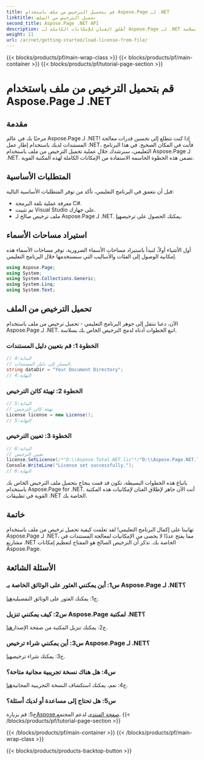 ```yaml
---
title: قم بتحميل الترخيص من ملف باستخدام Aspose.Page لـ .NET
linktitle: تحميل الترخيص من الملف
second_title: Aspose.Page .NET API
description: أطلق العنان للإمكانات الكاملة لـ Aspose.Page لـ .NET من خلال إتقان فن تحميل التراخيص من الملفات. ارفع قدرات معالجة المستندات لديك بسلاسة.
weight: 11
url: /ar/net/getting-started/load-license-from-file/
---
```


{{< blocks/products/pf/main-wrap-class >}}
{{< blocks/products/pf/main-container >}}
{{< blocks/products/pf/tutorial-page-section >}}

# قم بتحميل الترخيص من ملف باستخدام Aspose.Page لـ .NET

## مقدمة

مرحبًا بك في عالم Aspose.Page لـ .NET! إذا كنت تتطلع إلى تحسين قدرات معالجة المستندات لديك باستخدام إطار عمل .NET، فأنت في المكان الصحيح. في هذا البرنامج التعليمي، سنرشدك خلال عملية تحميل الترخيص من ملف باستخدام Aspose.Page لـ .NET. تضمن هذه الخطوة الحاسمة الاستفادة من الإمكانات الكاملة لهذه المكتبة القوية.

## المتطلبات الأساسية

قبل أن نتعمق في البرنامج التعليمي، تأكد من توفر المتطلبات الأساسية التالية:

- معرفة عملية بلغة البرمجة C#.
- تم تثبيت Visual Studio على جهازك.
-  ملف ترخيص صالح لـ Aspose.Page لـ .NET. يمكنك الحصول على ترخيص[هنا](https://purchase.aspose.com/buy).

## استيراد مساحات الأسماء

أول الأشياء أولاً، لنبدأ باستيراد مساحات الأسماء الضرورية. توفر مساحات الأسماء هذه إمكانية الوصول إلى الفئات والأساليب التي سنستخدمها خلال البرنامج التعليمي.

```csharp
using Aspose.Page;
using System;
using System.Collections.Generic;
using System.Linq;
using System.Text;
```

## تحميل الترخيص من الملف

الآن، دعنا ننتقل إلى جوهر البرنامج التعليمي - تحميل ترخيص من ملف باستخدام Aspose.Page لـ .NET. اتبع الخطوات أدناه لدمج الترخيص الخاص بك بسلاسة.

### الخطوة 1: قم بتعيين دليل المستندات

```csharp
// البداية:4
// المسار إلى دليل المستندات.
string dataDir = "Your Document Directory";
// النهاية:4
```

### الخطوة 2: تهيئة كائن الترخيص

```csharp
// البداية:5
// تهيئة كائن الترخيص
License license = new License();
// النهاية:5
```

### الخطوة 3: تعيين الترخيص

```csharp
// البداية:6
// تعيين الترخيص
license.SetLicense(/*"D:\\Aspose.Total.NET.lic"*/"D:\\Aspose.Page.NET.lic");
Console.WriteLine("License set successfully.");
// النهاية:6
```

باتباع هذه الخطوات البسيطة، تكون قد قمت بنجاح بتحميل ملف الترخيص الخاص بك باستخدام Aspose.Page for .NET. أنت الآن جاهز لإطلاق العنان لإمكانيات هذه المكتبة القوية في تطبيقات .NET الخاصة بك.

## خاتمة

تهانينا على إكمال البرنامج التعليمي! لقد تعلمت كيفية تحميل ترخيص من ملف باستخدام Aspose.Page لـ .NET، مما يفتح عددًا لا يحصى من الإمكانيات لمعالجة المستندات في مشاريع .NET الخاصة بك. تذكر أن الترخيص الصالح هو المفتاح لتعظيم إمكانات Aspose.Page.


## الأسئلة الشائعة

### س1: أين يمكنني العثور على الوثائق الخاصة بـ Aspose.Page لـ .NET؟

 ج1: يمكنك العثور على الوثائق التفصيلية[هنا](https://reference.aspose.com/page/net/).

### س2: كيف يمكنني تنزيل Aspose.Page لمكتبة .NET؟

 ج2: يمكنك تنزيل المكتبة من صفحة الإصدار[هنا](https://releases.aspose.com/page/net/).

### س3: أين يمكنني شراء ترخيص Aspose.Page لـ .NET؟

 ج3: يمكنك شراء ترخيص[هنا](https://purchase.aspose.com/buy).

### س4: هل هناك نسخة تجريبية مجانية متاحة؟

 ج4: نعم، يمكنك استكشاف النسخة التجريبية المجانية[هنا](https://releases.aspose.com/).

### س5: هل تحتاج إلى مساعدة أو لديك أسئلة؟ 

 ج5: قم بزيارة[Aspose.صفحة المنتدى](https://forum.aspose.com/c/page/39) لدعم المجتمع.
{{< /blocks/products/pf/tutorial-page-section >}}

{{< /blocks/products/pf/main-container >}}
{{< /blocks/products/pf/main-wrap-class >}}

{{< blocks/products/products-backtop-button >}}
